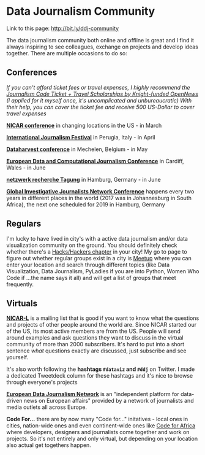 # Data Journalism Community

Link to this page: http://bit.ly/ddj-community

The data journalism community both online and offline is great and I find it always inspiring to see colleagues, exchange on projects and develop ideas together. There are multiple occasions to do so:


## Conferences

*If you can't afford ticket fees or travel expenses, I highly recommend the [Journalism Code Ticket + Travel Scholarships by Knight-funded OpenNews](https://opennews.org/what/community/scholarships/) (I applied for it myself once, it's uncomplicated and unbureaucratic) With their help, you can cover the ticket fee and receive 500 US-Dollar to cover travel expenses*

[**NICAR conference**](https://ire.org/conferences/nicar18/) in changing locations in the US - in March

[**International Journalism Festival**](https://www.journalismfestival.com/) in Perugia, Italy - in April

[**Dataharvest conference**](http://www.journalismfund.eu/european-investigative-journalism-dataharvest-conference) in Mechelen, Belgium - in May

[**European Data and Computational Journalism Conference**](http://datajconf.com/) in Cardiff, Wales - in June

[**netzwerk recherche Tagung**](https://netzwerkrecherche.org/termine/konferenzen/jahreskonferenzen/nr-jahreskonferenz-2018/) in Hamburg, Germany - in June

[**Global Investigative Journalists Network Conference**](https://gijn.org/global-conference-2/) happens every two years in different places in the world (2017 was in Johannesburg in South Africa), the next one scheduled for 2019 in Hamburg, Germany

## Regulars

I'm lucky to have lived in city's with a active data journalism and/or data visualization community on the ground. You should definitely check whether there's a [Hacks/Hackers chapter](https://hackshackers.com/) in your city! My go to page to figure out whether regular groups exist in a city is [Meetup](https://www.meetup.com) where you can enter your location and search through different topics (like Data Visualization, Data Journalism, PyLadies if you are into Python, Women Who Code if ...the name says it all) and will get a list of groups that meet frequently.


## Virtuals

[**NICAR-L**](https://www.ire.org/resource-center/listservs/subscribe-nicar-l/) is a mailing list that is good if you want to know what the questions and projects of other people around the world are. Since NICAR started our of the US, its most active members are from the US. People will send around examples and ask questions they want to discuss in the virtual community of more than 2000 subscribers. It's hard to put into a short sentence *what* questions exactly are discussed, just subscribe and see yourself.

It's also worth following the **hashtags `#dataviz` and `#ddj`** on Twitter. I made a dedicated Tweetdeck column for these hashtags and it's nice to browse through everyone's projects

[**European Data Journalism Network**](https://www.europeandatajournalism.eu/) is an "independent platform for data-driven news on European affairs" provided by a network of journalists and media outlets all across Europe.

**Code For...** there are by now many "Code for..." initatives - local ones in cities, nation-wide ones and even continent-wide ones like [Code for Africa](https://codeforafrica.org/) where developers, designers and journalists come together and work on projects. So it's not entirely and only virtual, but depending on your location also actual get togethers happen.
